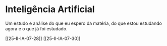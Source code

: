 # Inteligência Artificial

Um estudo e análise do que eu espero da matéria, do que estou estudando agora e o que já foi estudado.

[[25-II-IA-07-28]]
[[25-II-IA-07-30]]